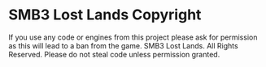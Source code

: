 # SMB3 Lost Lands Copyright
If you use any code or engines from this project please ask for permission as this will lead to a ban from the game. SMB3 Lost Lands.
All Rights Reserved. Please do not steal code unless permission granted.
